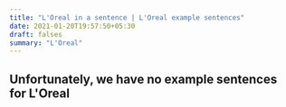 ```yaml
---
title: "L'Oreal in a sentence | L'Oreal example sentences"
date: 2021-01-20T19:57:50+05:30
draft: falses
summary: "L'Oreal"
---
```

## Unfortunately, we have no example sentences for L'Oreal                 
